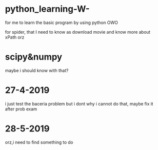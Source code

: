 # python_learning-W-
for me to learn the basic program by using python OWO

<div = "spider">
  for spider, that I need to know as download movie and know more about xPath orz
</div>

# scipy&numpy
maybe i should know with that?

# 27-4-2019
i just test the baceria problem but i dont why i cannot do that, maybe fix it after prob exam

# 28-5-2019
orz,i need to find something to do 
